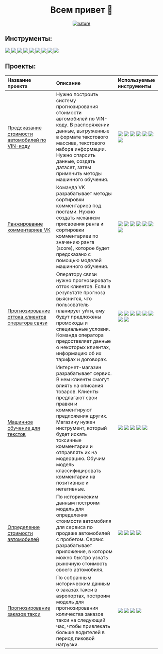 <div align="center">
<h1>Всем привет 👋</h1>
</div>

<p align="center">
<a href="https://ibb.co/kMZTgQg"><img src="https://i.ibb.co/fxn5PL7/vfhvyvjyj.jpg" alt="nature" border="0"></a>
</p>

## Инструменты:

<p>
  <a href="https://www.python.org">
    <img src="https://img.shields.io/badge/python-3670A0?style=for-the-badge&logo=python&logoColor=ffdd54" />
  </a>
  <a href="https://pandas.pydata.org/">
    <img src="https://img.shields.io/badge/pandas-%23150458.svg?style=for-the-badge&logo=pandas&logoColor=white" />
  </a>
  <a href="https://www.python.org">
    <img src="https://img.shields.io/badge/numpy-%23013243.svg?style=for-the-badge&logo=numpy&logoColor=white" />
  </a>
  <a href="https://plotly.com/python/">
    <img src="https://img.shields.io/badge/Plotly-%233F4F75.svg?style=for-the-badge&logo=plotly&logoColor=white" />
  </a>
  <a href="https://scipy.org/">
    <img src="https://img.shields.io/badge/SciPy-%230C55A5.svg?style=for-the-badge&logo=scipy&logoColor=%white" />
  </a>
  <a href="https://scikit-learn.org/stable/">
    <img src="https://img.shields.io/badge/scikit--learn-%23F7931E.svg?style=for-the-badge&logo=scikit-learn&logoColor=white" />
  </a>
  <a href="https://www.postgresql.org/">
    <img src="https://img.shields.io/badge/postgres-%23316192.svg?style=for-the-badge&logo=postgresql&logoColor=white" />
  </a>
  <a href="https://sqlite.org/index.html">
    <img src="https://img.shields.io/badge/sqlite-%2307405e.svg?style=for-the-badge&logo=sqlite&logoColor=white" />
  </a>
  <a href="https://keras.io/">
    <img src="https://img.shields.io/badge/Keras-%23D00000.svg?style=for-the-badge&logo=Keras&logoColor=white" />
  </a>
</p>

## Проекты:

| Название проекта | Описание | Используемые инструменты | 
| :---------------------- | :---------------------- | :---------------------- |
| [Предсказание стоимости автомобилей по VIN-коду](vin_code_parsing) | Нужно построить систему прогнозирования стоимости автомобилей по VIN-коду. В распоряжении данные, выгруженные в формате текстового массива, текстового набора информации. Нужно спарсить данные, создать датасет, затем применить методы машинного обучения. | ![](https://img.shields.io/badge/-Python-000000?style=for-the-badge&logo=python) ![](https://img.shields.io/badge/-Pandas-000000?style=for-the-badge&logo=Pandas) ![](https://img.shields.io/badge/-Numpy-000000?style=for-the-badge) ![](https://img.shields.io/badge/-seaborn-000000?style=for-the-badge) ![](https://img.shields.io/badge/-Matplotlib-000000?style=for-the-badge) ![](https://img.shields.io/badge/-Scikit--learn-000000?style=for-the-badge) ![](https://img.shields.io/badge/-Catboost-000000?style=for-the-badge) | 
| [Ранжирование комментариев VK](https://github.com/styge/Data_science_projects/tree/main/VK_Changellenge_Cup_IT_2023) | Команда VK разрабатывает методы сортировки комментариев под постами. Нужно создать механизм присвоения ранга и сортировки комментариев по значению ранга (score), которое будет предсказано с помощью моделей машинного обучения. | ![](https://img.shields.io/badge/-Python-000000?style=for-the-badge&logo=python) ![](https://img.shields.io/badge/-Pandas-000000?style=for-the-badge&logo=Pandas) ![](https://img.shields.io/badge/-Numpy-000000?style=for-the-badge) ![](https://img.shields.io/badge/-tf--idf-000000?style=for-the-badge) ![](https://img.shields.io/badge/-nltk-000000?style=for-the-badge) ![](https://img.shields.io/badge/-seaborn-000000?style=for-the-badge) ![](https://img.shields.io/badge/-Scikit--learn-000000?style=for-the-badge) | 
| [Прогнозирование оттока клиентов оператора связи](https://github.com/styge/Data_science_projects/tree/main/provider_churn_forecasting) | Оператору связи нужно прогнозировать отток клиентов. Если в результате прогноза выяснится, что пользователь планирует уйти, ему будут предложены промокоды и специальные условия. Команда оператора предоставляет данные о некоторых клиентах, информацию об их тарифах и договорах. | ![](https://img.shields.io/badge/-Python-000000?style=for-the-badge&logo=python) ![](https://img.shields.io/badge/-Pandas-000000?style=for-the-badge&logo=Pandas) ![](https://img.shields.io/badge/-Numpy-000000?style=for-the-badge) ![](https://img.shields.io/badge/-Scikit--learn-000000?style=for-the-badge) ![](https://img.shields.io/badge/-Catboost-000000?style=for-the-badge) ![](https://img.shields.io/badge/-Matplotlib-000000?style=for-the-badge) ![](https://img.shields.io/badge/-Phik-000000?style=for-the-badge) ![](https://img.shields.io/badge/-Shap-000000?style=for-the-badge) |
| [Машинное обучение для текстов](https://github.com/styge/Data_science_projects/tree/main/ML_for_texts) | Интернет-магазин разрабатывает сервис. В нем клиенты смогут влиять на описания товаров. Клиенты предлагают свои правки и комментируют предложения других. Магазину нужен инструмент, который будет искать токсичные комментарии и отправлять их на модерацию. Обучим модель классифицировать комментарии на позитивные и негативные. | ![](https://img.shields.io/badge/-Python-000000?style=for-the-badge&logo=python) ![](https://img.shields.io/badge/-Pandas-000000?style=for-the-badge&logo=Pandas) ![](https://img.shields.io/badge/-BERT-000000?style=for-the-badge) ![](https://img.shields.io/badge/-tf--idf-000000?style=for-the-badge) ![](https://img.shields.io/badge/-nltk-000000?style=for-the-badge) |
| [Определение стоимости автомобилей](https://github.com/styge/Data_science_projects/tree/main/car_price_prediction) | По историческим данным построим модель для определения стоимости автомобиля для сервиса по продаже автомобилей с пробегом. Сервис разрабатывает приложение, в котором можно быстро узнать рыночную стоимость своего автомобиля. | ![](https://img.shields.io/badge/-Python-000000?style=for-the-badge&logo=python) ![](https://img.shields.io/badge/-Pandas-000000?style=for-the-badge&logo=Pandas) ![](https://img.shields.io/badge/-catboost-000000?style=for-the-badge&logo=catboost) ![](https://img.shields.io/badge/-lightgbm-000000?style=for-the-badge&logo=lightgbm) |
| [Прогнозирование заказов такси](https://github.com/styge/Data_science_projects/tree/main/forecasting_taxi_orders) | По собранным историческим данным о заказах такси в аэропортах, построим модель для прогнозирования количества заказов такси на следующий час, чтобы привлекать больше водителей в период пиковой нагрузки. | ![](https://img.shields.io/badge/-Python-000000?style=for-the-badge&logo=python) ![](https://img.shields.io/badge/-Pandas-000000?style=for-the-badge&logo=Pandas) ![](https://img.shields.io/badge/-Scikit--learn-000000?style=for-the-badge&logo=Scikit--learn) ![](https://img.shields.io/badge/-statsmodels-000000?style=for-the-badge&logo=statsmodels) |
